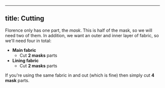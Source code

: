 ***

## title: Cutting

Florence only has one part, the *mask*. This is half of the mask, so we will need two of them.
In addition, we want an outer and inner layer of fabric, so we'll need four in total:

*   **Main fabric**
    *   Cut **2 masks** parts
*   **Lining fabric**
    *   Cut **2 masks** parts

If you're using the same fabric in and out (which is fine) then simply cut **4 mask** parts.
